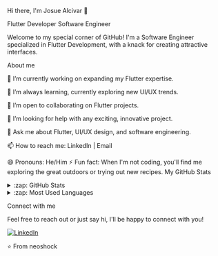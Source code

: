 Hi there, I'm Josue Alcivar 👋

Flutter Developer
Software Engineer

Welcome to my special corner of GitHub! I'm a Software Engineer specialized in Flutter Development, with a knack for creating attractive interfaces.

About me

🔭 I’m currently working on expanding my Flutter expertise.

🌱 I’m always learning, currently exploring new UI/UX trends.

👯 I’m open to collaborating on Flutter projects.

🤔 I’m looking for help with any exciting, innovative project.

💬 Ask me about Flutter, UI/UX design, and software engineering.

📫 How to reach me: LinkedIn | Email

😄 Pronouns: He/Him
⚡ Fun fact: When I'm not coding, you'll find me exploring the great outdoors or trying out new recipes.
My GitHub Stats

<details>
  <summary>:zap: GitHub Stats</summary>
  ![GitHub stats](https://github-readme-stats.vercel.app/api?username=neoshock&show_icons=true&theme=tokyonight)
</details>

<details>
  <summary>:zap: Most Used Languages</summary>
  ![Top Langs](https://github-readme-stats.vercel.app/api/top-langs/?username=neoshock&theme=tokyonight)
</details>

Connect with me

Feel free to reach out or just say hi, I'll be happy to connect with you!

[![LinkedIn](https://img.shields.io/badge/LinkedIn-%230077B5.svg?&style=for-the-badge&logo=linkedin&logoColor=white)](https://www.linkedin.com/in/neoshock/)

⭐️ From neoshock
